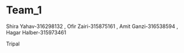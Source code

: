 # Team_1
Shira Yahav-316298132 , Ofir Zairi-315875161 , Amit Ganzi-316538594 , Hagar Halber-315973461

Tripal 

